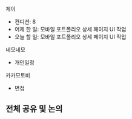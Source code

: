 
제이
- 컨디션: 8
- 어제 한 일: 모바일 포트폴리오 상세 페이지 UI 작업
- 오늘 할 일: 모바일 포트폴리오 상세 페이지 UI 작업

네모네모
- 개인일정

카카모토비
- 면접

## 전체 공유 및 논의
